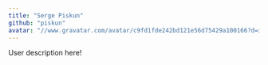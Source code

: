 ```yaml
---
title: "Serge Piskun"
github: "piskun"
avatar: "//www.gravatar.com/avatar/c9fd1fde242bd121e56d75429a100166?d=identicon"
---
```


User description here!
